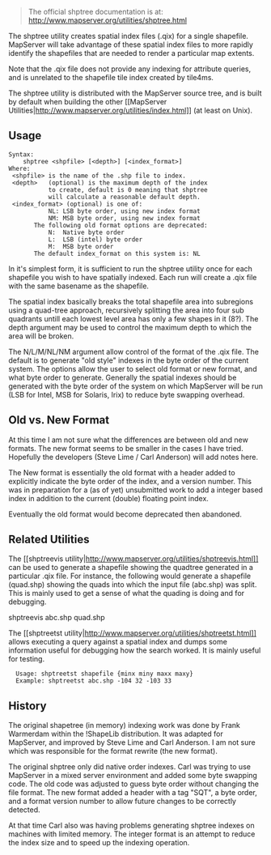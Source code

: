 >                                                                                                                                                                                                                                                                                                                                                                                                                                                      
> The official shptree documentation is at: http://www.mapserver.org/utilities/shptree.html                                                                                                                                                                                                                                                                                                                                                                  
>                                                                                                                                                                                                                                                                                                                                                                                                                                                      
                                                                                                                                                                                                                                                                                                                                                                                                                                                           
The shptree utility creates spatial index files (.qix) for a single shapefile. MapServer will take advantage of these spatial index files to more rapidly identify the shapefiles that are needed to render a particular map extents.                                                                                                                                                                                                                     
                                                                                                                                                                                                                                                                                                                                                                                                                                                           
Note that the .qix file does not provide any indexing for attribute queries, and is unrelated to the shapefile tile index created by tile4ms.                                                                                                                                                                                                                                                                                                              
                                                                                                                                                                                                                                                                                                                                                                                                                                                           
The shptree utility is distributed with the MapServer source tree, and is built by default when building the other [[MapServer Utilities|http://www.mapserver.org/utilities/index.html]] (at least on Unix).                                                                                                                                                                                                                                                
                                                                                                                                                                                                                                                                                                                                                                                                                                                           
## Usage                                                                                                                                                                                                                                                                                                                                                                                                                                               

```                                                                                                                                                                                                                                                                                                                                                                                                                                                        
Syntax:                                                                                                                                                                                                                                                                                                                                                                                                                                                    
    shptree <shpfile> [<depth>] [<index_format>]                                                                                                                                                                                                                                                                                                                                                                                                           
Where:                                                                                                                                                                                                                                                                                                                                                                                                                                                     
 <shpfile> is the name of the .shp file to index.                                                                                                                                                                                                                                                                                                                                                                                                          
 <depth>   (optional) is the maximum depth of the index                                                                                                                                                                                                                                                                                                                                                                                                    
           to create, default is 0 meaning that shptree                                                                                                                                                                                                                                                                                                                                                                                                    
           will calculate a reasonable default depth.                                                                                                                                                                                                                                                                                                                                                                                                      
 <index_format> (optional) is one of:                                                                                                                                                                                                                                                                                                                                                                                                                      
           NL: LSB byte order, using new index format                                                                                                                                                                                                                                                                                                                                                                                                      
           NM: MSB byte order, using new index format                                                                                                                                                                                                                                                                                                                                                                                                      
       The following old format options are deprecated:                                                                                                                                                                                                                                                                                                                                                                                                    
           N:  Native byte order                                                                                                                                                                                                                                                                                                                                                                                                                           
           L:  LSB (intel) byte order                                                                                                                                                                                                                                                                                                                                                                                                                      
           M:  MSB byte order                                                                                                                                                                                                                                                                                                                                                                                                                              
       The default index_format on this system is: NL                                                                                                                                                                                                                                                                                                                                                                                                      
```                                                                                                                                                                                                                                                                                                                                                                                                                                                        
In it's simplest form, it is sufficient to run the shptree utility once for each shapefile you wish to have spatially indexed. Each run will create a .qix file with the same basename as the shapefile.                                                                                                                                                                                                                                                   
                                                                                                                                                                                                                                                                                                                                                                                                                                                           
The spatial index basically breaks the total shapefile area into subregions using a quad-tree approach, recursively splitting the area into four sub quadrants untill each lowest level area has only a few shapes in it (8?). The depth argument may be used to control the maximum depth to which the area will be broken.                                                                                                                               
                                                                                                                                                                                                                                                                                                                                                                                                                                                           
The N/L/M/NL/NM argument allow control of the format of the .qix file. The default is to generate "old style" indexes in the byte order of the current system. The options allow the user to select old format or new format, and what byte order to generate. Generally the spatial indexes should be generated with the byte order of the system on which MapServer will be run (LSB for Intel, MSB for Solaris, Irix) to reduce byte swapping overhead.
                                                                                                                                                                                                                                                                                                                                                                                                                                                           
## Old vs. New Format                                                                                                                                                                                                                                                                                                                                                                                                                                 
                                                                                                                                                                                                                                                                                                                                                                                                                                                           
At this time I am not sure what the differences are between old and new formats. The new format seems to be smaller in the cases I have tried. Hopefully the developers (Steve Lime / Carl Anderson) will add notes here.                                                                                                                                                                                                                                  
                                                                                                                                                                                                                                                                                                                                                                                                                                                           
The New format is essentially the old format with a header added to explicitly indicate the byte order of the index, and a version number. This was in preparation for a (as of yet) unsubmitted work to add a integer based index in addition to the current (double) floating point index.                                                                                                                                                               
                                                                                                                                                                                                                                                                                                                                                                                                                                                           
Eventually the old format would become deprecated then abandoned.                                                                                                                                                                                                                                                                                                                                                                                          
                                                                                                                                                                                                                                                                                                                                                                                                                                                           
## Related Utilities                                                                                                                                                                                                                                                                                                                                                                                                                                    
                                                                                                                                                                                                                                                                                                                                                                                                                                                           
The [[shptreevis utility|http://www.mapserver.org/utilities/shptreevis.html]] can be used to generate a shapefile showing the quadtree generated in a particular .qix file. For instance, the following would generate a shapefile (quad.shp) showing the quads into which the input file (abc.shp) was split. This is mainly used to get a sense of what the quading is doing and for debugging.                                                            
                                                                                                                                                                                                                                                                                                                                                                                                                                                           
  shptreevis abc.shp quad.shp                                                                                                                                                                                                                                                                                                                                                                                                                              
                                                                                                                                                                                                                                                                                                                                                                                                                                                           
The [[shptreetst utility|http://www.mapserver.org/utilities/shptreetst.html]] allows executing a query against a spatial index and dumps some information useful for debugging how the search worked. It is mainly useful for testing.                                                                                                                                                                                                                       
  
```  
  Usage: shptreetst shapefile {minx miny maxx maxy}                                                                                                                                                                                                                                                                                                                                                                                                        
  Example: shptreetst abc.shp -104 32 -103 33                                                                                                                                                                                                                                                                                                                                                                                                              
```

## History                                                                                                                                                                                                                                                                                                                                                                                                                                             
                                                                                                                                                                                                                                                                                                                                                                                                                                                           
The original shapetree (in memory) indexing work was done by Frank Warmerdam within the !ShapeLib distribution. It was adapted for MapServer, and improved by Steve Lime and Carl Anderson. I am not sure which was responsible for the format rewrite (the new format).                                                                                                                                                                                  
                                                                                                                                                                                                                                                                                                                                                                                                                                                           
The original shptree only did native order indexes. Carl was trying to use MapServer in a mixed server environment and added some byte swapping code. The old code was adjusted to guess byte order without changing the file format. The new format added a header with a tag "SQT", a byte order, and a format version number to allow future changes to be correctly detected.                                                                         
                                                                                                                                                                                                                                                                                                                                                                                                                                                           
At that time Carl also was having problems generating shptree indexes on machines with limited memory. The integer format is an attempt to reduce the index size and to speed up the indexing operation.
